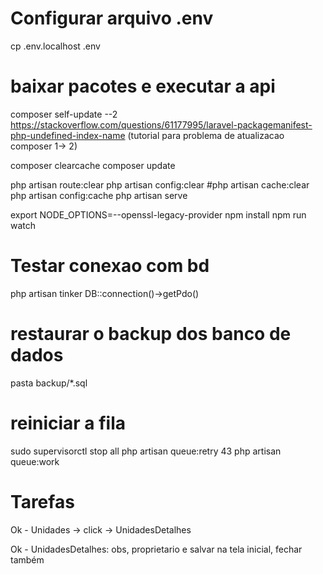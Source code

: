 # Configurar arquivo .env

cp .env.localhost .env

# baixar pacotes e executar a api

composer self-update --2
https://stackoverflow.com/questions/61177995/laravel-packagemanifest-php-undefined-index-name (tutorial para problema de atualizacao composer 1-> 2)

composer clearcache
composer update

php artisan route:clear
php artisan config:clear
#php artisan cache:clear
php artisan config:cache
php artisan serve

export NODE_OPTIONS=--openssl-legacy-provider
npm install
npm run watch

# Testar conexao com bd

php artisan tinker
DB::connection()->getPdo()

# restaurar o backup dos banco de dados

pasta backup/\*.sql

# reiniciar a fila

sudo supervisorctl stop all
php artisan queue:retry 43
php artisan queue:work

# Tarefas

Ok - Unidades -> click -> UnidadesDetalhes

Ok - UnidadesDetalhes: obs, proprietario e salvar na tela inicial, fechar também
